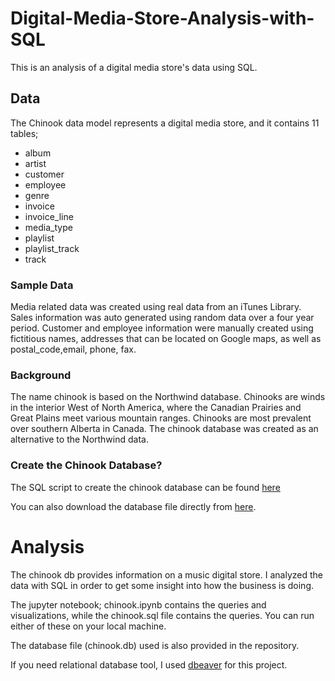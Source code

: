 # Digital-Media-Store-Analysis-with-SQL
This is an analysis of a digital media store's data using SQL.

## Data
The Chinook data model represents a digital media store, and it contains 11 tables;
- album	
- artist
- customer
- employee
- genre
- invoice
- invoice_line
- media_type
- playlist
- playlist_track
- track

### Sample Data
Media related data was created using real data from an iTunes Library. 
Sales information was auto generated using random data over a four year period.
Customer and employee information were manually created using fictitious names, addresses that can be located on Google maps, as well as postal_code,email, phone, fax.


### Background
The name chinook is based on the Northwind database. Chinooks are winds in the interior West of North America, where the Canadian Prairies and Great Plains meet various mountain ranges. Chinooks are most prevalent over southern Alberta in Canada. 
The chinook database was created as an alternative to the Northwind data.

### Create the Chinook Database?
The SQL script to create the chinook database can be found [here](https://github.com/lerocha/chinook-database/tree/master/ChinookDatabase/DataSources)

You can also download the database file directly from [here](https://github.com/BBimie/Digital-Media-Store-Analysis-with-SQL/blob/main/chinook.db).


# Analysis

The chinook db provides information on a music digital store. I analyzed the data with SQL in order to get some insight into how the business is doing.

The jupyter notebook; chinook.ipynb contains the queries and visualizations, while the chinook.sql file contains the queries. You can run either of these on your local machine.

The database file (chinook.db) used is also provided in the repository.

If you need relational database tool, I used [dbeaver](https://github.com/dbeaver/dbeaver) for this project.
